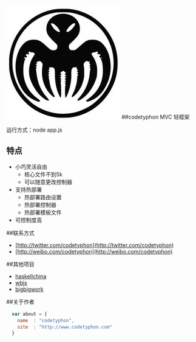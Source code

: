 ![logo](logo.jpg)
##codetyphon MVC 轻框架

运行方式：node app.js

## 特点

* 小巧灵活自由
    *  核心文件不到5k
    *  可以随意更改控制器
* 支持热部署
    * 热部署路由设置
    * 热部署控制器
    * 热部署模板文件
* 可控制度高

##联系方式

* [http://twitter.com/codetyphon](http://twitter.com/codetyphon) 
* [http://weibo.com/codetyphon](http://weibo.com/codetyphon)

##其他项目

* [haskellchina](http://www.haskellchina.com/) 
* [wbjs](http://www.wbjs.org/)
* [bigbigwork](http://www.bigbigwork.com)

##关于作者
```javascript
  var about = {
    name  : "codetyphon",
    site  : "http://www.codetyphon.com"
  }
```